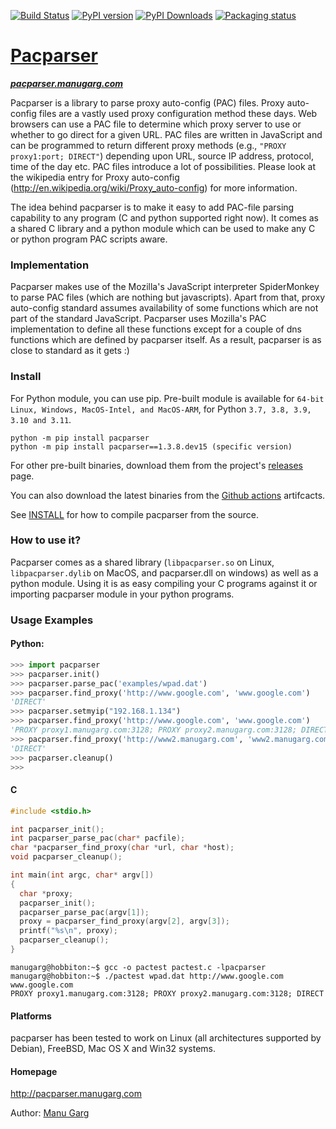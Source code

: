 [![Build Status](https://github.com/manugarg/pacparser/actions/workflows/build.yml/badge.svg)](https://github.com/manugarg/pacparser/actions/workflows/build.yml)
[![PyPI version](https://badge.fury.io/py/pacparser.svg)](https://badge.fury.io/py/pacparser)
[![PyPI Downloads](https://static.pepy.tech/badge/pacparser)](https://pepy.tech/project/pacparser)
[![Packaging status](https://repology.org/badge/tiny-repos/pacparser.svg)](https://repology.org/project/pacparser/versions)

# [Pacparser](http://pacparser.manugarg.com)
***[pacparser.manugarg.com](http://pacparser.manugarg.com)***

Pacparser is a library to parse proxy auto-config (PAC) files. Proxy auto-config
files are a vastly used proxy configuration method these days. Web browsers can
use a PAC file to determine which proxy server to use or whether to go direct
for a given URL. PAC files are written in JavaScript and can be programmed to
return different proxy methods (e.g., `"PROXY proxy1:port; DIRECT"`) depending
upon URL, source IP address, protocol, time of the day etc. PAC files introduce
a lot of possibilities. Please look at the wikipedia entry for Proxy auto-config
(<http://en.wikipedia.org/wiki/Proxy_auto-config>) for more information.

The idea behind pacparser is to make it easy to add PAC-file parsing capability
to any program (C and python supported right now). It comes as a shared C library
and a python module which can be used to make any C or python program PAC scripts
aware.

### Implementation
Pacparser makes use of the Mozilla's JavaScript interpreter SpiderMonkey to parse
PAC files (which are nothing but javascripts). Apart from that, proxy
auto-config standard assumes availability of some functions which are not
part of the standard JavaScript. Pacparser uses Mozilla's PAC implementation to
define all these functions except for a couple of dns functions which are defined by
pacparser itself. As a result, pacparser is as close to standard as it gets :)

### Install

For Python module, you can use pip. Pre-built module is available for `64-bit Linux,
Windows, MacOS-Intel, and MacOS-ARM`, for Python `3.7, 3.8, 3.9, 3.10 and 3.11`.
```
python -m pip install pacparser
python -m pip install pacparser==1.3.8.dev15 (specific version)
```

For other pre-built binaries, download them from the project's [releases](
  https://github.com/manugarg/pacparser/releases) page.
  
You can also download the latest binaries from the [Github actions](
  https://github.com/manugarg/pacparser/actions) artifcacts.

See [INSTALL](https://github.com/manugarg/pacparser/blob/master/INSTALL) for how
to compile pacparser from the source.

### How to use it?
Pacparser comes as a shared library (`libpacparser.so` on Linux, `libpacparser.dylib`
on MacOS, and pacparser.dll on windows) as well as a python module. Using it is as
easy compiling your C programs against it or importing pacparser module in your
python programs.

### Usage Examples

#### Python:
```python
>>> import pacparser
>>> pacparser.init()
>>> pacparser.parse_pac('examples/wpad.dat')
>>> pacparser.find_proxy('http://www.google.com', 'www.google.com')
'DIRECT'
>>> pacparser.setmyip("192.168.1.134")
>>> pacparser.find_proxy('http://www.google.com', 'www.google.com')
'PROXY proxy1.manugarg.com:3128; PROXY proxy2.manugarg.com:3128; DIRECT'
>>> pacparser.find_proxy('http://www2.manugarg.com', 'www2.manugarg.com')
'DIRECT'
>>> pacparser.cleanup()
>>>
```

#### C
```C
#include <stdio.h>

int pacparser_init();
int pacparser_parse_pac(char* pacfile);
char *pacparser_find_proxy(char *url, char *host);
void pacparser_cleanup();

int main(int argc, char* argv[])
{
  char *proxy;
  pacparser_init();
  pacparser_parse_pac(argv[1]);
  proxy = pacparser_find_proxy(argv[2], argv[3]);
  printf("%s\n", proxy);
  pacparser_cleanup();
}
```
```
manugarg@hobbiton:~$ gcc -o pactest pactest.c -lpacparser
manugarg@hobbiton:~$ ./pactest wpad.dat http://www.google.com www.google.com
PROXY proxy1.manugarg.com:3128; PROXY proxy2.manugarg.com:3128; DIRECT
```

#### Platforms
pacparser has been tested to work on Linux (all architectures supported by
Debian), FreeBSD, Mac OS X and Win32 systems.

#### Homepage
http://pacparser.manugarg.com

Author: [Manu Garg](http://github.com/manugarg)


